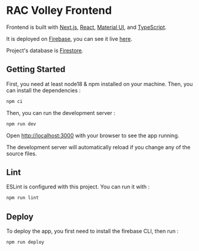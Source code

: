 # RAC Volley Frontend

Frontend is built with [Next.js](https://nextjs.org/docs), [React](https://react.dev/learn/describing-the-ui), [Material UI](https://mui.com/material-ui/getting-started/overview/), and [TypeScript](https://www.typescriptlang.org/docs/handbook/typescript-from-scratch.html).

It is deployed on [Firebase](https://firebase.google.com/docs/hosting), you can see it live [here]().

Project's database is [Firestore](https://firebase.google.com/docs/firestore).

## Getting Started

First, you need at least node18 & npm installed on your machine. Then, you can install the dependencies :

```bash
npm ci
```

Then, you can run the development server :

```bash
npm run dev
```

Open [http://localhost:3000](http://localhost:3000) with your browser to see the app running.

The development server will automatically reload if you change any of the source files.

## Lint

ESLint is configured with this project. You can run it with :

```bash
npm run lint
```

## Deploy

To deploy the app, you first need to install the firebase CLI, then run :

```bash
npm run deploy
```

